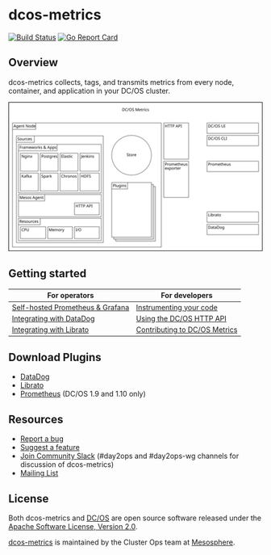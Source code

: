 # dcos-metrics

[![Build Status][button-build]][jenkins-master]
[![Go Report Card][button-go-report]][go-report-card]

## Overview

dcos-metrics collects, tags, and transmits metrics from every node, container, and application in your DC/OS cluster. 

[![dcos-metrics architecture][architecture-diagram]][architecture]

## Getting started

|For operators                                             |For developers                                             |
|----------------------------------------------------------|-----------------------------------------------------------|
|[Self-hosted Prometheus & Grafana][quickstart-prometheus] |[Instrumenting your code][quickstart-instrumentation]      |
|[Integrating with DataDog][quickstart-datadog]            |[Using the DC/OS HTTP API][quickstart-api]                 |
|[Integrating with Librato][quickstart-librato]            |[Contributing to DC/OS Metrics][quickstart-contributing]   |

## Download Plugins

* [DataDog][plugin-datadog]
* [Librato][plugin-librato]
* [Prometheus][plugin-prometheus] (DC/OS 1.9 and 1.10 only)

## Resources

* [Report a bug][jira-bug]
* [Suggest a feature][jira-feature]
* [Join Community Slack][dcos-slack] (#day2ops and #day2ops-wg channels for discussion of dcos-metrics)
* [Mailing List][dcos-mailing-list]

## License

Both dcos-metrics and [DC/OS][github-dcos] are open source software released under the
[Apache Software License, Version 2.0](LICENSE).

[dcos-metrics][github-dcos-metrics] is maintained by the Cluster Ops team at [Mesosphere][mesosphere-io]. 


[button-build]: https://jenkins.mesosphere.com/service/jenkins/buildStatus/icon?job=public-dcos-cluster-ops/dcos-metrics/dcos-metrics-master
[button-go-report]: https://goreportcard.com/badge/github.com/dcos/dcos-metrics

[architecture-diagram]: docs/architecture.svg
[architecture]: docs/architecture.md

[jenkins-master]: https://jenkins.mesosphere.com/service/jenkins/job/public-dcos-cluster-ops/job/dcos-metrics/job/dcos-metrics-master/
[jira-bug]: https://jira.mesosphere.com/secure/CreateIssueDetails!init.jspa?issuetype=1&pid=14105&components=19811&summary=Issue%20on%20DC/OS%20Metrics&priority=2&labels=testing&assignee=philip&customfield_12300=4
[jira-feature]: https://jira.mesosphere.com/secure/CreateIssueDetails!init.jspa?issuetype=4&pid=14105&components=19811&summary=Issue%20on%20DC/OS%20Metrics&priority=2&labels=testing&assignee=philip&customfield_12300=4
[go-report-card]: https://goreportcard.com/report/github.com/dcos/dcos-metrics

[quickstart-prometheus]: docs/quickstart/prometheus.md
[quickstart-datadog]: docs/quickstart/datadog.md
[quickstart-librato]: docs/quickstart/librato.md
[quickstart-instrumentation]: docs/quickstart/instrumentation.md
[quickstart-api]: docs/quickstart/api.md
[quickstart-contributing]: docs/quickstart/contributing.md

[plugin-datadog]: https://downloads.mesosphere.io/dcos-metrics/plugins/datadog
[plugin-librato]: https://downloads.mesosphere.io/dcos-metrics/plugins/librato
[plugin-prometheus]: https://downloads.mesosphere.io/dcos-metrics/plugins/prometheus

[dcos-jira]: https://jira.mesosphere.com
[dcos-mailing-list]: https://groups.google.com/a/dcos.io/forum/#!forum/users
[dcos-slack]: https://dcos-community.slack.com
[github-clusterops]: https://github.com/orgs/mesosphere/teams/clusterops-team
[github-dcos]: https://github.com/dcos/dcos
[github-dcos-metrics]: https://github.com/dcos/dcos-metrics
[mesosphere-io]: https://mesosphere.io
